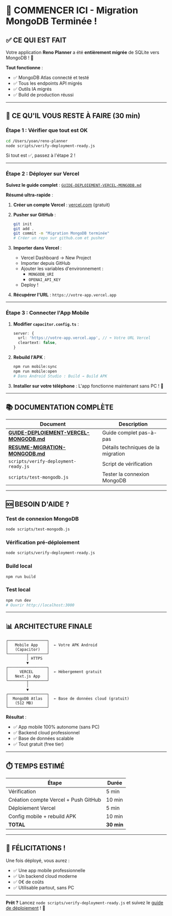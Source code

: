 # 🚀 COMMENCER ICI - Migration MongoDB Terminée !

## ✅ CE QUI EST FAIT

Votre application **Reno Planner** a été **entièrement migrée** de SQLite vers MongoDB ! 🎉

**Tout fonctionne** :
- ✅ MongoDB Atlas connecté et testé
- ✅ Tous les endpoints API migrés
- ✅ Outils IA migrés
- ✅ Build de production réussi

---

## 🎯 CE QU'IL VOUS RESTE À FAIRE (30 min)

### Étape 1 : Vérifier que tout est OK

```bash
cd /Users/yoan/reno-planner
node scripts/verify-deployment-ready.js
```

Si tout est ✅, passez à l'étape 2 !

---

### Étape 2 : Déployer sur Vercel

**Suivez le guide complet** : [`GUIDE-DEPLOIEMENT-VERCEL-MONGODB.md`](./GUIDE-DEPLOIEMENT-VERCEL-MONGODB.md)

**Résumé ultra-rapide** :

1. **Créer un compte Vercel** : [vercel.com](https://vercel.com) (gratuit)

2. **Pusher sur GitHub** :
   ```bash
   git init
   git add .
   git commit -m "Migration MongoDB terminée"
   # Créer un repo sur github.com et pusher
   ```

3. **Importer dans Vercel** :
   - Vercel Dashboard → New Project
   - Importer depuis GitHub
   - Ajouter les variables d'environnement :
     - `MONGODB_URI`
     - `OPENAI_API_KEY`
   - Deploy !

4. **Récupérer l'URL** : `https://votre-app.vercel.app`

---

### Étape 3 : Connecter l'App Mobile

1. **Modifier `capacitor.config.ts`** :
   ```typescript
   server: {
     url: 'https://votre-app.vercel.app', // ⬅️ Votre URL Vercel
     cleartext: false,
   }
   ```

2. **Rebuild l'APK** :
   ```bash
   npm run mobile:sync
   npm run mobile:open
   # Dans Android Studio : Build → Build APK
   ```

3. **Installer sur votre téléphone** : L'app fonctionne maintenant sans PC ! 🎉

---

## 📚 DOCUMENTATION COMPLÈTE

| Document | Description |
|----------|-------------|
| **[GUIDE-DEPLOIEMENT-VERCEL-MONGODB.md](./GUIDE-DEPLOIEMENT-VERCEL-MONGODB.md)** | Guide complet pas-à-pas |
| **[RESUME-MIGRATION-MONGODB.md](./RESUME-MIGRATION-MONGODB.md)** | Détails techniques de la migration |
| `scripts/verify-deployment-ready.js` | Script de vérification |
| `scripts/test-mongodb.js` | Tester la connexion MongoDB |

---

## 🆘 BESOIN D'AIDE ?

### Test de connexion MongoDB
```bash
node scripts/test-mongodb.js
```

### Vérification pré-déploiement
```bash
node scripts/verify-deployment-ready.js
```

### Build local
```bash
npm run build
```

### Test local
```bash
npm run dev
# Ouvrir http://localhost:3000
```

---

## 📊 ARCHITECTURE FINALE

```
┌─────────────────┐
│   Mobile App    │  ← Votre APK Android
│   (Capacitor)   │
└────────┬────────┘
         │ HTTPS
         ▼
┌─────────────────┐
│     VERCEL      │  ← Hébergement gratuit
│   Next.js App   │
└────────┬────────┘
         │
         ▼
┌─────────────────┐
│  MongoDB Atlas  │  ← Base de données cloud (gratuit)
│   (512 MB)      │
└─────────────────┘
```

**Résultat** :
- ✅ App mobile 100% autonome (sans PC)
- ✅ Backend cloud professionnel
- ✅ Base de données scalable
- ✅ Tout gratuit (free tier)

---

## ⏱️ TEMPS ESTIMÉ

| Étape | Durée |
|-------|-------|
| Vérification | 5 min |
| Création compte Vercel + Push GitHub | 10 min |
| Déploiement Vercel | 5 min |
| Config mobile + rebuild APK | 10 min |
| **TOTAL** | **30 min** |

---

## 🎉 FÉLICITATIONS !

Une fois déployé, vous aurez :
- ✅ Une app mobile professionnelle
- ✅ Un backend cloud moderne
- ✅ 0€ de coûts
- ✅ Utilisable partout, sans PC

---

**Prêt ?** Lancez `node scripts/verify-deployment-ready.js` et suivez le [guide de déploiement](./GUIDE-DEPLOIEMENT-VERCEL-MONGODB.md) ! 🚀
